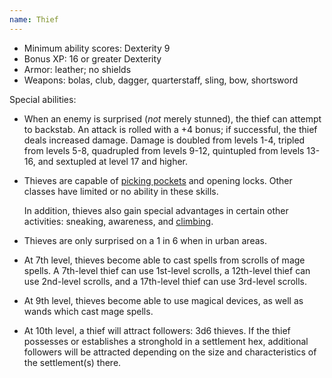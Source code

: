 ```yaml
---
name: Thief
---
```


- Minimum ability scores: Dexterity 9
- Bonus XP: 16 or greater Dexterity
- Armor: leather; no shields
- Weapons: bolas, club, dagger, quarterstaff, sling, bow, shortsword

Special abilities:

- When an enemy is surprised (*not* merely stunned), the thief can attempt to backstab. An attack is rolled with a +4 bonus; if successful, the thief deals increased damage. Damage is doubled from levels 1-4, tripled from levels 5-8, quadrupled from levels 9-12, quintupled from levels 13-16, and sextupled at level 17 and higher.

- Thieves are capable of [picking pockets](/pages/PickingPockets) and opening locks. Other classes have limited or no ability in these skills.

    In addition, thieves also gain special advantages in certain other activities: sneaking, awareness, and [climbing](/pages/Climbing).

- Thieves are only surprised on a 1 in 6 when in urban areas.

- At 7th level, thieves become able to cast spells from scrolls of mage spells. A 7th-level thief can use 1st-level scrolls, a 12th-level thief can use 2nd-level scrolls, and a 17th-level thief can use 3rd-level scrolls.

- At 9th level, thieves become able to use magical devices, as well as wands which cast mage spells.

- At 10th level, a thief will attract followers: 3d6 thieves. If the thief possesses or establishes a stronghold in a settlement hex, additional followers will be attracted depending on the size and characteristics of the settlement(s) there.

